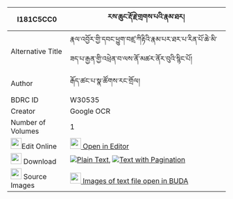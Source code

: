 |I181C5CC0|རས་ཆུང་རྡོ་རྗེ་གྲགས་པའི་རྣམ་ཐར། 
| --- | --- 
|Alternative Title |རྣལ་འབྱོར་གྱི་དབང་ཕྱུག་བཛྲ་ཀིརྟིའི་རྣམ་པར་ཐར་པ་རིན་པོ་ཆེ་མི་ཟད་པ་རྒྱན་གྱི་འཕྲེན་བ་ལས་ནོ་མཚར་ནོར་བུའི་སྙིང་པོ།
|Author| རྒོད་ཚང་པ་སྣ་ཚོགས་རང་གྲོལ།
|BDRC ID | W30535
|Creator | Google OCR
|Number of Volumes| 1
|<img width="25" src="https://img.icons8.com/color/25/000000/edit-property.png">Edit Online| [<img width="25" src="https://avatars.githubusercontent.com/u/45091458?s=200&v=4"> Open in Editor](http://editor.openpecha.org/I181C5CC0)
|<img width="25" src="https://img.icons8.com/fluent/48/000000/download-2.png"/>  Download | [![](https://img.icons8.com/color/20/000000/txt.png)Plain Text](https://github.com/Openpecha/I181C5CC0/releases/download/v1/re_chung_dorje_drakpa_i_namtar_plain_I181C5CC0.zip), [![](https://img.icons8.com/color/20/000000/txt.png)Text with Pagination](https://github.com/Openpecha/I181C5CC0/releases/download/v1/re_chung_dorje_drakpa_i_namtar_pages_I181C5CC0.zip)
|<img width="25" src="https://img.icons8.com/plasticine/100/000000/pictures-folder.png"/>  Source Images | [<img width="25" src="https://library.bdrc.io/icons/BUDA-small.svg"> Images of text file open in BUDA](https://library.bdrc.io/show/bdr:W30535)